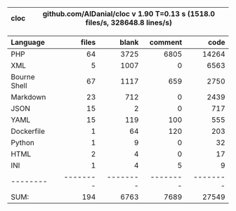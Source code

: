 
cloc|github.com/AlDanial/cloc v 1.90  T=0.13 s (1518.0 files/s, 328648.8 lines/s)
--- | ---

Language|files|blank|comment|code
:-------|-------:|-------:|-------:|-------:
PHP|64|3725|6805|14264
XML|5|1007|0|6563
Bourne Shell|67|1117|659|2750
Markdown|23|712|0|2439
JSON|15|2|0|717
YAML|15|119|100|555
Dockerfile|1|64|120|203
Python|1|9|0|32
HTML|2|4|0|17
INI|1|4|5|9
--------|--------|--------|--------|--------
SUM:|194|6763|7689|27549
